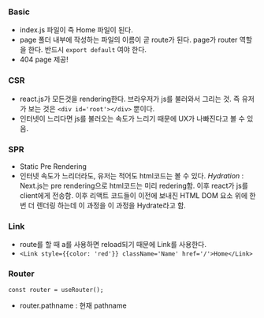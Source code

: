 ### Basic
- index.js 파일이 즉 Home 파일이 된다.
- page 폴더 내부에 작성하는 파일의 이름이 곧 route가 된다. page가 router 역할을 한다. 반드시 `export default` 여야 한다.
- 404 page 제공!

### CSR 
- react.js가 모든것을 rendering한다. 브라우저가 js를 불러와서 그리는 것. 즉 유저가 보는 것은 `<div id='root'></div>` 뿐이다.
- 인터넷이 느리다면 js를 불러오는 속도가 느리기 때문에 UX가 나빠진다고 볼 수 있음.

### SPR
- Static Pre Rendering
- 인터넷 속도가 느리더라도, 유저는 적어도 html코드는 볼 수 있다.
*Hydration* : Next.js는 pre rendering으로 html코드는 미리 redering함. 이후 react가 js를 client에게 전송함. 이후 리액트 코드들이 이전에 보내진 HTML DOM 요소 위에 한번 더 렌더링 하는데 이 과정을 이 과정을 Hydrate라고 함.

### Link
- route를 할 때 a를 사용하면 reload되기 때문에 Link를 사용한다.
- `<Link style={{color: 'red'}} className='Name' href='/'>Home</Link>`

### Router
`const router = useRouter();`
- router.pathname : 현재 pathname
